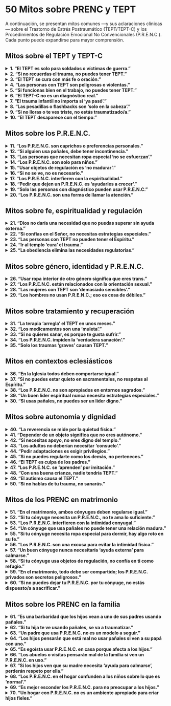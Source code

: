 # 50 Mitos sobre PRENC y TEPT

A continuación, se presentan mitos comunes —y sus aclaraciones clínicas— sobre el Trastorno de Estrés Postraumático (TEPT/TEPT-C) y los Procedimientos de Regulación Emocional No Convencionales (P.R.E.N.C.). Cada punto puede expandirse para mayor comprensión.

## Mitos sobre el TEPT y TEPT-C
<details>
<summary><strong>1. “El TEPT es solo para soldados o víctimas de guerra.”</strong></summary>
<p><strong>Realidad:</strong> El TEPT puede surgir tras cualquier evento traumático (abuso, negligencia, accidentes, violencia doméstica).<br><strong>Riesgo:</strong> Invisibiliza el sufrimiento de civiles, especialmente mujeres y niños.</p>
</details>

<details>
<summary><strong>2. “Si no recuerdas el trauma, no puedes tener TEPT.”</strong></summary>
<p><strong>Realidad:</strong> La amnesia disociativa es un síntoma común del TEPT-C. El cuerpo recuerda aunque la mente no.<br><strong>Riesgo:</strong> Se niega apoyo a quienes no tienen “pruebas narrativas”.</p>
</details>

<details>
<summary><strong>3. “El TEPT se cura con más fe o oración.”</strong></summary>
<p><strong>Realidad:</strong> El trauma altera circuitos cerebrales; la fe puede acompañar, pero no sustituye la regulación neurológica.<br><strong>Riesgo:</strong> Culpabiliza a la persona por “no orar lo suficiente”.</p>
</details>

<details>
<summary><strong>4. “Las personas con TEPT son peligrosas o violentas.”</strong></summary>
<p><strong>Realidad:</strong> La mayoría se paraliza o se retira; la agresión es rara y suele ser defensiva.<br><strong>Riesgo:</strong> Estigmatización y exclusión social.</p>
</details>

<details>
<summary><strong>5. “Si funcionas bien en el trabajo, no puedes tener TEPT.”</strong></summary>
<p><strong>Realidad:</strong> Muchas personas “funcionan” con alto costo emocional (agotamiento, disociación).<br><strong>Riesgo:</strong> Se niega la gravedad del sufrimiento interno.</p>
</details>

<details>
<summary><strong>6. “El TEPT-C no es un diagnóstico real.”</strong></summary>
<p><strong>Realidad:</strong> Aunque no está en el DSM-5 (EE.UU.), sí está en la CIE-11 (OMS) y es ampliamente reconocido clínicamente.<br><strong>Riesgo:</strong> Se invalida la experiencia de quienes sufrieron trauma prolongado.</p>
</details>

<details>
<summary><strong>7. “El trauma infantil no importa si ‘ya pasó’.”</strong></summary>
<p><strong>Realidad:</strong> El trauma temprano reconfigura el cerebro en desarrollo. Sus efectos son duraderos sin intervención.<br><strong>Riesgo:</strong> Se minimiza el impacto del desamparo en la infancia.</p>
</details>

<details>
<summary><strong>8. “Las pesadillas o flashbacks son ‘solo en la cabeza’.”</strong></summary>
<p><strong>Realidad:</strong> Son respuestas fisiológicas reales, con activación del sistema nervioso autónomo.<br><strong>Riesgo:</strong> Se desacredita la experiencia sensorial del trauma.</p>
</details>

<details>
<summary><strong>9. “Si no lloras o te ves triste, no estás traumatizado/a.”</strong></summary>
<p><strong>Realidad:</strong> La anestesia afectiva es un síntoma común del TEPT.<br><strong>Riesgo:</strong> Se confunde la desconexión con la indiferencia.</p>
</details>

<details>
<summary><strong>10. “El TEPT desaparece con el tiempo.”</strong></summary>
<p><strong>Realidad:</strong> Sin tratamiento, puede cronificarse o empeorar.<br><strong>Riesgo:</strong> Se retrasa la búsqueda de ayuda.</p>
</details>

## Mitos sobre los P.R.E.N.C.
<details>
<summary><strong>11. “Los P.R.E.N.C. son caprichos o preferencias personales.”</strong></summary>
<p><strong>Realidad:</strong> Son estrategias adaptativas neurológicamente fundamentadas.<br><strong>Riesgo:</strong> Se niegan adaptaciones razonables.</p>
</details>

<details>
<summary><strong>12. “Si alguien usa pañales, debe tener incontinencia.”</strong></summary>
<p><strong>Realidad:</strong> Pueden usarse por contención táctil, no por función fisiológica.<br><strong>Riesgo:</strong> Humillación y vergüenza innecesaria.</p>
</details>

<details>
<summary><strong>13. “Las personas que necesitan ropa especial ‘no se esfuerzan’.”</strong></summary>
<p><strong>Realidad:</strong> La sobrecarga sensorial es real y agotadora.<br><strong>Riesgo:</strong> Se interpreta la necesidad como pereza.</p>
</details>

<details>
<summary><strong>14. “Los P.R.E.N.C. son solo para niños.”</strong></summary>
<p><strong>Realidad:</strong> Las necesidades regulatorias persisten en la adultez, especialmente tras trauma complejo.<br><strong>Riesgo:</strong> Se niega apoyo a adultos con necesidades legítimas.</p>
</details>

<details>
<summary><strong>15. “Usar objetos de regulación es ‘no madurar’.”</strong></summary>
<p><strong>Realidad:</strong> La madurez incluye saber qué necesitas para funcionar con dignidad.<br><strong>Riesgo:</strong> Se patologiza la autorregulación.</p>
</details>

<details>
<summary><strong>16. “Si no se ve, no es necesario.”</strong></summary>
<p><strong>Realidad:</strong> Muchos P.R.E.N.C. son discretos (ropa interior, accesorios).<br><strong>Riesgo:</strong> Se exige “normalidad visible” como condición de pertenencia.</p>
</details>

<details>
<summary><strong>17. “Los P.R.E.N.C. interfieren con la espiritualidad.”</strong></summary>
<p><strong>Realidad:</strong> Permiten mayor presencia corporal, lo que facilita la conexión espiritual.<br><strong>Riesgo:</strong> Se excluye a quienes regulan de forma no convencional.</p>
</details>

<details>
<summary><strong>18. “Pedir que dejen un P.R.E.N.C. es ‘ayudarles a crecer’.”</strong></summary>
<p><strong>Realidad:</strong> Puede causar colapso emocional o disociación.<br><strong>Riesgo:</strong> Daño psicológico y distanciamiento espiritual.</p>
</details>

<details>
<summary><strong>19. “Solo las personas con diagnóstico pueden usar P.R.E.N.C.”</strong></summary>
<p><strong>Realidad:</strong> Muchos no tienen acceso a diagnóstico, pero sus necesidades son reales.<br><strong>Riesgo:</strong> Se condiciona el apoyo al estatus clínico formal.</p>
</details>

<details>
<summary><strong>20. “Los P.R.E.N.C. son una forma de llamar la atención.”</strong></summary>
<p><strong>Realidad:</strong> La mayoría se usan en privado o de forma discreta.<br><strong>Riesgo:</strong> Se desacredita la intención regulatoria.</p>
</details>

## Mitos sobre fe, espiritualidad y regulación
<details>
<summary><strong>21. “Dios no daría una necesidad que no puedas superar sin ayuda externa.”</strong></summary>
<p><strong>Realidad:</strong> Dios da dones, incluyendo terapeutas, ciencia y estrategias corporales.<br><strong>Riesgo:</strong> Se rechaza la ayuda como “falta de fe”.</p>
</details>

<details>
<summary><strong>22. “Si confías en el Señor, no necesitas estrategias especiales.”</strong></summary>
<p><strong>Realidad:</strong> La fe y la neurociencia no son mutuamente excluyentes.<br><strong>Riesgo:</strong> Se culpa a la persona por “depender de lo terrenal”.</p>
</details>

<details>
<summary><strong>23. “Las personas con TEPT no pueden tener el Espíritu.”</strong></summary>
<p><strong>Realidad:</strong> El Espíritu puede tocar a cualquier hijo de Dios, independientemente de su estado neurológico.<br><strong>Riesgo:</strong> Se niega la agencia espiritual.</p>
</details>

<details>
<summary><strong>24. “Ir al templo ‘cura’ el trauma.”</strong></summary>
<p><strong>Realidad:</strong> El templo es sagrado, pero no sustituye la terapia traumacentrada.<br><strong>Riesgo:</strong> Se genera culpa por “no sanar en el templo”.</p>
</details>

<details>
<summary><strong>25. “La obediencia elimina las necesidades regulatorias.”</strong></summary>
<p><strong>Realidad:</strong> La obediencia no reconfigura circuitos neuronales dañados por el trauma.<br><strong>Riesgo:</strong> Se confunde la santidad con la normalidad neurológica.</p>
</details>

## Mitos sobre género, identidad y P.R.E.N.C.
<details>
<summary><strong>26. “Usar ropa interior de otro género significa que eres trans.”</strong></summary>
<p><strong>Realidad:</strong> Puede ser por textura, no por identidad.<br><strong>Riesgo:</strong> Confusión clínica grave y daño relacional.</p>
</details>

<details>
<summary><strong>27. “Los P.R.E.N.C. están relacionados con la orientación sexual.”</strong></summary>
<p><strong>Realidad:</strong> Son respuestas neurológicas, no expresiones de identidad sexual.<br><strong>Riesgo:</strong> Estigmatización doble.</p>
</details>

<details>
<summary><strong>28. “Las mujeres con TEPT son ‘demasiado sensibles’.”</strong></summary>
<p><strong>Realidad:</strong> La sensibilidad es una respuesta adaptativa al peligro.<br><strong>Riesgo:</strong> Se minimiza el trauma de género.</p>
</details>

<details>
<summary><strong>29. “Los hombres no usan P.R.E.N.C.; eso es cosa de débiles.”</strong></summary>
<p><strong>Realidad:</strong> Los hombres también tienen necesidades regulatorias, pero las ocultan por estigma.<br><strong>Riesgo:</strong> Aislamiento y suicidio.</p>
</details>

## Mitos sobre tratamiento y recuperación
<details>
<summary><strong>31. “La terapia ‘arregla’ el TEPT en unos meses.”</strong></summary>
<p><strong>Realidad:</strong> La sanación del trauma complejo toma años y no siempre es lineal.<br><strong>Riesgo:</strong> Frustración y abandono del tratamiento.</p>
</details>

<details>
<summary><strong>32. “Los medicamentos son una ‘muleta’.”</strong></summary>
<p><strong>Realidad:</strong> Pueden restaurar el equilibrio neuroquímico necesario para la terapia.<br><strong>Riesgo:</strong> Se rechaza tratamiento efectivo.</p>
</details>

<details>
<summary><strong>33. “Si no quieres sanar, es porque te gusta sufrir.”</strong></summary>
<p><strong>Realidad:</strong> El miedo a la sanación (por pérdida de identidad, etc.) es común en TEPT-C.<br><strong>Riesgo:</strong> Culpa y abandono.</p>
</details>

<details>
<summary><strong>34. “Los P.R.E.N.C. impiden la ‘verdadera sanación’.”</strong></summary>
<p><strong>Realidad:</strong> Son puentes hacia la regulación, no obstáculos.<br><strong>Riesgo:</strong> Se fuerza la renuncia prematura.</p>
</details>

<details>
<summary><strong>35. “Solo los traumas ‘graves’ causan TEPT.”</strong></summary>
<p><strong>Realidad:</strong> La percepción subjetiva de amenaza es lo que cuenta, no la “gravedad objetiva”.<br><strong>Riesgo:</strong> Se invalidan traumas de negligencia o humillación crónica.</p>
</details>

## Mitos en contextos eclesiásticos
<details>
<summary><strong>36. “En la Iglesia todos deben comportarse igual.”</strong></summary>
<p><strong>Realidad:</strong> La diversidad neurológica es parte del plan de Dios.<br><strong>Riesgo:</strong> Homogeneización forzada que excluye.</p>
</details>

<details>
<summary><strong>37. “Si no puedes estar quieto en sacramentales, no respetas al Espíritu.”</strong></summary>
<p><strong>Realidad:</strong> El movimiento puede ser regulación sensorial necesaria.<br><strong>Riesgo:</strong> Corrección pública que humilla.</p>
</details>

<details>
<summary><strong>38. “Los P.R.E.N.C. no son apropiados en entornos sagrados.”</strong></summary>
<p><strong>Realidad:</strong> La santidad incluye la compasión por las necesidades reales.<br><strong>Riesgo:</strong> Se prioriza la apariencia sobre la inclusión.</p>
</details>

<details>
<summary><strong>39. “Un buen líder espiritual nunca necesita estrategias especiales.”</strong></summary>
<p><strong>Realidad:</strong> Los líderes también son humanos con necesidades neurológicas.<br><strong>Riesgo:</strong> Hipocresía y agotamiento.</p>
</details>

<details>
<summary><strong>30. “Si usas pañales, no puedes ser un líder digno.”</strong></summary>
<p><strong>Realidad:</strong> La dignidad no depende de la regulación sensorial.<br><strong>Riesgo:</strong> Exclusión de llamamientos basada en prejuicio.</p>
</details>

## Mitos sobre autonomía y dignidad
<details>
<summary><strong>40. “La reverencia se mide por la quietud física.”</strong></summary>
<p><strong>Realidad:</strong> La reverencia es del corazón, no del cuerpo.<br><strong>Riesgo:</strong> Se confunde la expresión con la intención.</p>
</details>

<details>
<summary><strong>41. “Depender de un objeto significa que no eres autónomo.”</strong></summary>
<p><strong>Realidad:</strong> La autonomía incluye elegir tus herramientas de regulación.<br><strong>Riesgo:</strong> Se niega la agencia personal.</p>
</details>

<details>
<summary><strong>42. “Si necesitas apoyo, no eres digno del templo.”</strong></summary>
<p><strong>Realidad:</strong> La dignidad para el templo se basa en el corazón, no en la funcionalidad neurológica.<br><strong>Riesgo:</strong> Barreras espirituales injustas.</p>
</details>

<details>
<summary><strong>43. “Los adultos no deberían necesitar ‘consuelo’.”</strong></summary>
<p><strong>Realidad:</strong> El consuelo corporal es una necesidad humana básica.<br><strong>Riesgo:</strong> Se patologiza la vulnerabilidad.</p>
</details>

<details>
<summary><strong>44. “Pedir adaptaciones es exigir privilegios.”</strong></summary>
<p><strong>Realidad:</strong> Es pedir equidad, no ventaja.<br><strong>Riesgo:</strong> Resentimiento comunitario.</p>
</details>

<details>
<summary><strong>45. “Si no puedes regularte como los demás, no perteneces.”</strong></summary>
<p><strong>Realidad:</strong> Pertenencia no se gana por conformidad.<br><strong>Riesgo:</strong> Aislamiento y pérdida de fe.</p>
</details>

<details>
<summary><strong>46. “El TEPT es culpa de los padres.”</strong></summary>
<p><strong>Realidad:</strong> El trauma puede ocurrir fuera del hogar; no siempre es prevenible.<br><strong>Riesgo:</strong> Culpa parental innecesaria.</p>
</details>

<details>
<summary><strong>47. “Los P.R.E.N.C. se ‘aprenden’ por imitación.”</strong></summary>
<p><strong>Realidad:</strong> Surgen de necesidades internas, no de modelado.<br><strong>Riesgo:</strong> Se minimiza su raíz neurológica.</p>
</details>

<details>
<summary><strong>48. “Con una buena crianza, nadie tendría TEPT.”</strong></summary>
<p><strong>Realidad:</strong> El trauma puede venir de fuera del hogar (escuela, comunidad, desastres).<br><strong>Riesgo:</strong> Idealización dañina de la familia.</p>
</details>

<details>
<summary><strong>49. “El autismo causa el TEPT.”</strong></summary>
<p><strong>Realidad:</strong> El autismo aumenta la vulnerabilidad al trauma, pero no lo causa.<br><strong>Riesgo:</strong> Confusión diagnóstica.</p>
</details>

<details>
<summary><strong>50. “Si no hablas de tu trauma, no sanarás.”</strong></summary>
<p><strong>Realidad:</strong> Algunos sanan a través del cuerpo, el arte o el silencio.<br><strong>Riesgo:</strong> Se impone una única vía de sanación.</p>
</details>

## Mitos de los PRENC en matrimonio

<details>
<summary><strong>51. “En el matrimonio, ambos cónyuges deben regularse igual.”</strong></summary>
<p><strong>Realidad:</strong> Cada persona tiene un sistema nervioso único; lo que regula a uno puede no funcionar —o incluso dañar— al otro.<br><strong>Riesgo:</strong> Se impone una norma de “normalidad” que invalida las necesidades legítimas de uno de los cónyuges.</p>
</details>

<details>
<summary><strong>52. “Si tu cónyuge necesita un P.R.E.N.C., no te ama lo suficiente.”</strong></summary>
<p><strong>Realidad:</strong> La necesidad de regulación no está relacionada con el amor, sino con la fisiología del sistema nervioso tras el trauma o la neurodivergencia.<br><strong>Riesgo:</strong> Se confunde la necesidad con el rechazo, generando inseguridad emocional.</p>
</details>

<details>
<summary><strong>53. “Los P.R.E.N.C. interfieren con la intimidad conyugal.”</strong></summary>
<p><strong>Realidad:</strong> Muchos P.R.E.N.C. permiten que la persona esté más presente y segura, lo que puede mejorar la conexión íntima.<br><strong>Riesgo:</strong> Se asume que la regulación es un obstáculo, cuando en realidad puede ser un puente.</p>
</details>

<details>
<summary><strong>54. “Un cónyuge que usa pañales no puede tener una relación madura.”</strong></summary>
<p><strong>Realidad:</strong> El uso simbólico de pañales (sin función fisiológica) puede ser una estrategia de autorregulación legítima tras trauma de desamparo.<br><strong>Riesgo:</strong> Se juzga la madurez conyugal por estándares externos, no por la calidad del vínculo.</p>
</details>

<details>
<summary><strong>55. “Si tu cónyuge necesita ropa especial para dormir, hay algo roto en su fe.”</strong></summary>
<p><strong>Realidad:</strong> La fe y la regulación somática coexisten; una no anula a la otra.<br><strong>Riesgo:</strong> Se espiritualiza una necesidad neurológica, generando culpa innecesaria.</p>
</details>

<details>
<summary><strong>56. “Los P.R.E.N.C. son una excusa para evitar la intimidad física.”</strong></summary>
<p><strong>Realidad:</strong> En muchos casos, los P.R.E.N.C. permiten que la persona se sienta segura para participar en la intimidad.<br><strong>Riesgo:</strong> Se interpreta la necesidad como rechazo, dañando la confianza conyugal.</p>
</details>

<details>
<summary><strong>57. “Un buen cónyuge nunca necesitaría ‘ayuda externa’ para calmarse.”</strong></summary>
<p><strong>Realidad:</strong> La autorregulación no siempre es posible tras trauma complejo; los P.R.E.N.C. son herramientas de autonomía, no dependencia.<br><strong>Riesgo:</strong> Se idealiza la autosuficiencia, ignorando la realidad del daño neurológico.</p>
</details>

<details>
<summary><strong>58. “Si tu cónyuge usa objetos de regulación, no confía en ti como refugio.”</strong></summary>
<p><strong>Realidad:</strong> Los P.R.E.N.C. no reemplazan al cónyuge; complementan el apoyo humano cuando el sistema nervioso está en alarma.<br><strong>Riesgo:</strong> Se toma como ofensa personal una necesidad fisiológica.</p>
</details>

<details>
<summary><strong>59. “En el matrimonio, todo debe ser compartido; los P.R.E.N.C. privados son secretos peligrosos.”</strong></summary>
<p><strong>Realidad:</strong> Algunos P.R.E.N.C. son íntimos por naturaleza (como ropa interior regulatoria) y no implican ocultamiento, sino dignidad personal.<br><strong>Riesgo:</strong> Se confunde la privacidad con la falta de transparencia.</p>
</details>

<details>
<summary><strong>60. “Si no puedes dejar tu P.R.E.N.C. por tu cónyuge, no estás dispuesto/a a sacrificar.”</strong></summary>
<p><strong>Realidad:</strong> Pedir que alguien abandone una estrategia regulatoria esencial no es un acto de amor, sino una exigencia que puede causar colapso emocional.<br><strong>Riesgo:</strong> Se distorsiona el concepto de sacrificio, convirtiéndolo en coerción.</p>
</details>

## Mitos sobre los PRENC en la familia

<details>
<summary><strong>61. “Es una barbaridad que los hijos vean a uno de sus padres usando pañales.”</strong></summary>
<p><strong>Realidad:</strong> Si se explica con sencillez y dignidad (“esto me ayuda a calmarme, como a ti te gusta tu manta”), los hijos aprenden empatía, diversidad neurológica y respeto por las necesidades ajenas.<br><strong>Riesgo:</strong> Se transmite vergüenza innecesaria y se oculta una oportunidad de enseñar compasión.</p>
</details>

<details>
<summary><strong>62. “Si tu hija te ve usando pañales, se va a traumatizar.”</strong></summary>
<p><strong>Realidad:</strong> Los niños no se “trauman” por ver necesidades humanas reguladas con calma; se traumatizan por el miedo, la violencia o la incoherencia emocional.<br><strong>Riesgo:</strong> Se proyecta el estigma adulto sobre la inocencia infantil.</p>
</details>

<details>
<summary><strong>63. “Un padre que usa P.R.E.N.C. no es un modelo a seguir.”</strong></summary>
<p><strong>Realidad:</strong> Modelar autorregulación, autocuidado y honestidad emocional es una de las mejores lecciones que un padre puede dar.<br><strong>Riesgo:</strong> Se confunde la “normalidad” con la integridad moral.</p>
</details>

<details>
<summary><strong>64. “Los hijos pensarán que está mal no usar pañales si ven a su papá con uno.”</strong></summary>
<p><strong>Realidad:</strong> Los niños entienden diferencias contextuales (“esto es para papá, tú no lo necesitas”). La confusión surge solo si se presenta con vergüenza o secretismo.<br><strong>Riesgo:</strong> Se subestima la capacidad de los niños para comprender la diversidad funcional.</p>
</details>

<details>
<summary><strong>65. “Es egoísta usar P.R.E.N.C. en casa porque afecta a los hijos.”</strong></summary>
<p><strong>Realidad:</strong> Un padre regulado emocionalmente es más presente, paciente y disponible para sus hijos. Cuidarse no es egoísmo, es responsabilidad parental.<br><strong>Riesgo:</strong> Se culpa al cuidador por priorizar su estabilidad, lo que puede llevar al agotamiento.</p>
</details>

<details>
<summary><strong>66. “Los abuelos o visitas pensarán mal de la familia si ven un P.R.E.N.C. en uso.”</strong></summary>
<p><strong>Realidad:</strong> La percepción ajena no debe dictar la salud interna del hogar. Una familia que se cuida con dignidad enseña más que una que finge perfección.<br><strong>Riesgo:</strong> Se prioriza la apariencia social sobre el bienestar real.</p>
</details>

<details>
<summary><strong>67. “Si los hijos ven que su madre necesita ‘ayuda para calmarse’, perderán respeto por ella.”</strong></summary>
<p><strong>Realidad:</strong> Los hijos respetan la autenticidad, no la invulnerabilidad. Ver a un padre manejar sus emociones con herramientas saludables fomenta seguridad.<br><strong>Riesgo:</strong> Se perpetúa el mito del “padre perfecto” que nunca necesita apoyo.</p>
</details>

<details>
<summary><strong>68. “Los P.R.E.N.C. en el hogar confunden a los niños sobre lo que es ‘normal’.”</strong></summary>
<p><strong>Realidad:</strong> La vida real incluye diversidad. Los niños que crecen en hogares inclusivos desarrollan mayor empatía, flexibilidad cognitiva y resiliencia.<br><strong>Riesgo:</strong> Se protege una ilusión de normalidad que no existe fuera del hogar.</p>
</details>

<details>
<summary><strong>69. “Es mejor esconder los P.R.E.N.C. para no preocupar a los hijos.”</strong></summary>
<p><strong>Realidad:</strong> El secretismo genera ansiedad; la transparencia tranquila genera seguridad. Los hijos perciben el estrés incluso cuando no se les dice nada.<br><strong>Riesgo:</strong> Se crea un ambiente de tensión no verbal que los niños internalizan como culpa o peligro.</p>
</details>

<details>
<summary><strong>70. “Un hogar con P.R.E.N.C. no es un ambiente apropiado para criar hijos fieles.”</strong></summary>
<p><strong>Realidad:</strong> Un hogar donde se vive el Evangelio con autenticidad —incluyendo compasión por las propias necesidades— es un semillero de fe genuina.<br><strong>Riesgo:</strong> Se equipara la santidad con la ausencia de necesidades humanas, contradiciendo el ejemplo de Cristo, que sanó cuerpos y almas.</p>
</details>